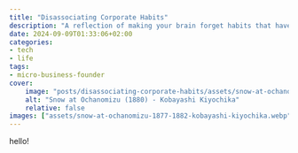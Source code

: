 ```yaml
---
title: "Disassociating Corporate Habits"
description: "A reflection of making your brain forget habits that have been deeply wired in your neurons and reinforced thousands of times"
date: 2024-09-09T01:33:06+02:00
categories:
- tech
- life
tags:
- micro-business-founder
cover:
    image: "posts/disassociating-corporate-habits/assets/snow-at-ochanomizu-1877-1882-kobayashi-kiyochika.webp"
    alt: "Snow at Ochanomizu (1880) - Kobayashi Kiyochika"
    relative: false
images: ["assets/snow-at-ochanomizu-1877-1882-kobayashi-kiyochika.webp"]
---
```


hello!
